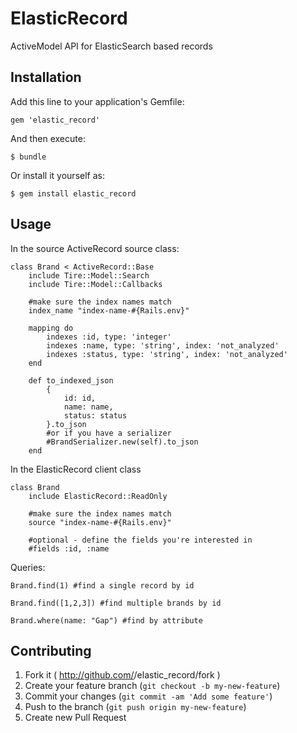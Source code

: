 # ElasticRecord

ActiveModel API for ElasticSearch based records

## Installation

Add this line to your application's Gemfile:

    gem 'elastic_record'

And then execute:

    $ bundle

Or install it yourself as:

    $ gem install elastic_record

## Usage

In the source ActiveRecord source class:

    class Brand < ActiveRecord::Base
        include Tire::Model::Search
        include Tire::Model::Callbacks
        
        #make sure the index names match
        index_name "index-name-#{Rails.env}"
        
        mapping do
            indexes :id, type: 'integer'
            indexes :name, type: 'string', index: 'not_analyzed'
            indexes :status, type: 'string', index: 'not_analyzed'
        end
        
        def to_indexed_json
            {
                id: id,
                name: name,
                status: status
            }.to_json
            #or if you have a serializer
            #BrandSerializer.new(self).to_json
        end
        
In the ElasticRecord client class

    class Brand
        include ElasticRecord::ReadOnly
        
        #make sure the index names match
        source "index-name-#{Rails.env}"
        
        #optional - define the fields you're interested in
        #fields :id, :name

Queries:

    Brand.find(1) #find a single record by id
    
    Brand.find([1,2,3]) #find multiple brands by id
    
    Brand.where(name: "Gap") #find by attribute

## Contributing

1. Fork it ( http://github.com/<my-github-username>/elastic_record/fork )
2. Create your feature branch (`git checkout -b my-new-feature`)
3. Commit your changes (`git commit -am 'Add some feature'`)
4. Push to the branch (`git push origin my-new-feature`)
5. Create new Pull Request
